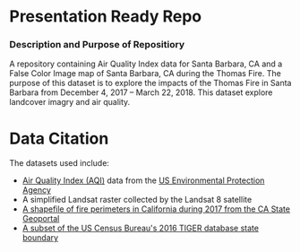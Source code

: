 # Presentation Ready Repo

### Description and Purpose of Repositiory
A repository containing Air Quality Index data for Santa Barbara, CA and a False Color Image map of Santa Barbara, CA during the Thomas Fire. The purpose of this dataset is to explore the impacts of the Thomas Fire in Santa Barbara from December 4, 2017 – March 22, 2018. This dataset explore landcover imagry and air quality.

# Data Citation
The datasets used include:
- [Air Quality Index (AQI)](https://www.airnow.gov/aqi/aqi-basics/) data from the [US Environmental Protection Agency](https://www.epa.gov)
- A simplified Landsat raster collected by the Landsat 8 satellite 
- [A shapefile of fire perimeters in California during 2017 from the CA State Geoportal](https://gis.data.ca.gov/datasets/CALFIRE-Forestry::california-fire-perimeters-all-1/about)
- [A subset of the US Census Bureau's 2016 TIGER database state boundary](https://data.ca.gov/dataset/ca-geographic-boundaries/resource/3db1e426-fb51-44f5-82d5-a54d7c6e188b)

